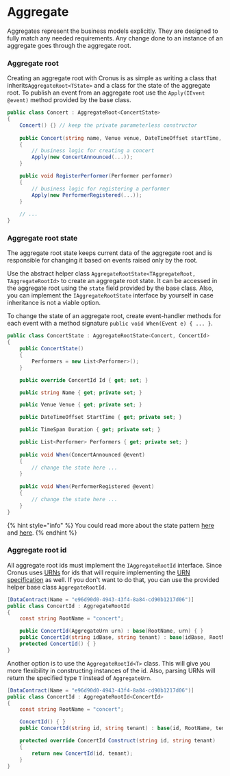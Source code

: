 # Aggregate

Aggregates represent the business models explicitly. They are designed to fully match any needed requirements. Any change done to an instance of an aggregate goes through the aggregate root.

### Aggregate root

Creating an aggregate root with Cronus is as simple as writing a class that inherits`AggregateRoot<TState>` and a class for the state of the aggregate root. To publish an event from an aggregate root use the `Apply(IEvent @event)` method provided by the base class.

```csharp
public class Concert : AggregateRoot<ConcertState>
{
    Concert() {} // keep the private parameterless constructor
    
    public Concert(string name, Venue venue, DateTimeOffset startTime, TimeSpan duration)
    {
        // business logic for creating a concert
        Apply(new ConcertAnnounced(...));
    }

    public void RegisterPerformer(Performer performer)
    {
        // business logic for registering a performer
        Apply(new PerformerRegistered(...));
    }
    
    // ...
}
```

### Aggregate root state

The aggregate root state keeps current data of the aggregate root and is responsible for changing it based on events raised only by the root.

Use the abstract helper class `AggregateRootState<TAggregateRoot, TAggregateRootId>` to create an aggregate root state. It can be accessed in the aggregate root using the `state` field provided by the base class. Also, you can implement the `IAggregateRootState` interface by yourself in case inheritance is not a viable option.

To change the state of an aggregate root, create event-handler methods for each event with a method signature `public void When(Event e) { ... }`.

```csharp
public class ConcertState : AggregateRootState<Concert, ConcertId>
{
    public ConcertState()
    {
        Performers = new List<Performer>();
    }

    public override ConcertId Id { get; set; }

    public string Name { get; private set; }

    public Venue Venue { get; private set; }

    public DateTimeOffset StartTime { get; private set; }

    public TimeSpan Duration { get; private set; }

    public List<Performer> Performers { get; private set; }
    
    public void When(ConcertAnnounced @event)
    {
        // change the state here ...
    }
    
    public void When(PerformerRegistered @event)
    {
        // change the state here ...
    }
}
```

{% hint style="info" %}
You could read more about the state pattern [here](https://refactoring.guru/design-patterns/state/csharp/example) and [here](https://www.dofactory.com/net/state-design-pattern).
{% endhint %}

### Aggregate root id

All aggregate root ids must implement the `IAggregateRootId` interface. Since Cronus uses [URNs](https://en.wikipedia.org/wiki/Uniform_Resource_Name) for ids that will require implementing the [URN specification](https://tools.ietf.org/html/rfc8141) as well. If you don't want to do that, you can use the provided helper base class `AggregateRootId`.

```csharp
[DataContract(Name = "e96d90d0-4943-43f4-8a84-cd90b1217d06")]
public class ConcertId : AggregateRootId
{
    const string RootName = "concert";

    public ConcertId(AggregateUrn urn) : base(RootName, urn) { }
    public ConcertId(string idBase, string tenant) : base(idBase, RootName, tenant) { }
    protected ConcertId() { }
}
```

Another option is to use the `AggregateRootId<T>` class. This will give you more flexibility in constructing instances of the id. Also, parsing URNs will return the specified type `T` instead of `AggregateUrn`.

```csharp
[DataContract(Name = "e96d90d0-4943-43f4-8a84-cd90b1217d06")]
public class ConcertId : AggregateRootId<ConcertId>
{
    const string RootName = "concert";

    ConcertId() { }
    public ConcertId(string id, string tenant) : base(id, RootName, tenant) { }

    protected override ConcertId Construct(string id, string tenant)
    {
        return new ConcertId(id, tenant);
    }
}
```

